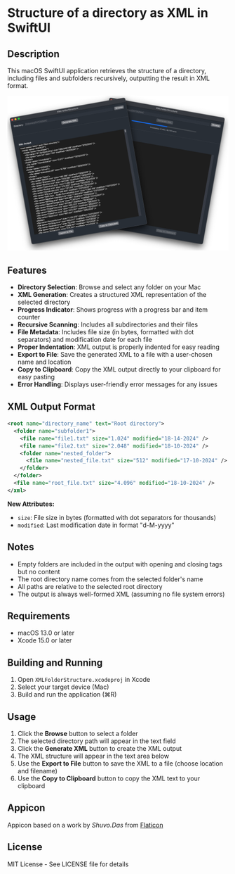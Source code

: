 # Structure of a directory as XML in SwiftUI

## Description

This macOS SwiftUI application retrieves the structure of a directory, including files and subfolders recursively, outputting the result in XML format.

<img src="Images/Main-window.png" width="650px">

## Features

- **Directory Selection**: Browse and select any folder on your Mac
- **XML Generation**: Creates a structured XML representation of the selected directory
- **Progress Indicator**: Shows progress with a progress bar and item counter
- **Recursive Scanning**: Includes all subdirectories and their files
- **File Metadata**: Includes file size (in bytes, formatted with dot separators) and modification date for each file
- **Proper Indentation**: XML output is properly indented for easy reading
- **Export to File**: Save the generated XML to a file with a user-chosen name and location
- **Copy to Clipboard**: Copy the XML output directly to your clipboard for easy pasting
- **Error Handling**: Displays user-friendly error messages for any issues

## XML Output Format

```xml
<root name="directory_name" text="Root directory">
  <folder name="subfolder1">
    <file name="file1.txt" size="1.024" modified="18-14-2024" />
    <file name="file2.txt" size="2.048" modified="18-10-2024" />
    <folder name="nested_folder">
      <file name="nested_file.txt" size="512" modified="17-10-2024" />
    </folder>
  </folder>
  <file name="root_file.txt" size="4.096" modified="18-10-2024" />
</xml>
```

**New Attributes:**

- `size`: File size in bytes (formatted with dot separators for thousands)
- `modified`: Last modification date in format "d-M-yyyy"

## Notes

- Empty folders are included in the output with opening and closing tags but no content
- The root directory name comes from the selected folder's name
- All paths are relative to the selected root directory
- The output is always well-formed XML (assuming no file system errors)

## Requirements

- macOS 13.0 or later
- Xcode 15.0 or later

## Building and Running

1. Open `XMLFolderStructure.xcodeproj` in Xcode
2. Select your target device (Mac)
3. Build and run the application (⌘R)

## Usage

1. Click the **Browse** button to select a folder
2. The selected directory path will appear in the text field
3. Click the **Generate XML** button to create the XML output
4. The XML structure will appear in the text area below
5. Use the **Export to File** button to save the XML to a file (choose location and filename)
6. Use the **Copy to Clipboard** button to copy the XML text to your clipboard

## Appicon

Appicon based on a work by *Shuvo.Das* from [Flaticon](https://www.flaticon.com/free-icons/files-and-folders)

## License

MIT License - See LICENSE file for details
